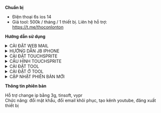 <b>Chuẩn bị</b>

- Điện thoại 6s ios 14
- Giá tool: 500k / tháng / 1 thiết bị. Liên hệ hỗ trợ: https://t.me/thoconlonton

<b>Hướng dẫn sử dụng</b>

<!-- <details>
  <summary>Click to expand!</summary>

  ## Heading
  1. A numbered
  2. list
     * With some
     * Sub bullets
</details> -->

<details>
  <summary>CÀI ĐẶT WEB MAIL</summary>
0. Nếu thấy khó phần này quá, có thể liên hệ hỗ trợ để mua web sẵn giá 6$ / tháng
1.1. Chuẩn bị 1 vps window hoặc máy tính nhà đã mở port modem (win8 hoặc win10 hoặc winserver2012)
1.2. Ở vps download và cài đặt python 3.9.9. Nhớ tích như hình bên dưới
   Link download: https://www.python.org/ftp/python/3.9.9/python-3.9.9-amd64.exe
   <img src="setup/images/1.png"/>
2. Ở vps download và cài đặt web mail ở đây: https://github.com/emga9xkc2/web-mail-release/archive/refs/heads/main.zip
3. Download xong giải nén và chạy file setup.bat trong thư mục setup
4. Quay lại tìm và chạy file Main (Main.lnk) lên là ok
5. Sau khi mở lên nếu thấy thông báo Thay port trong file data/hconfig.ini thì mở file hconfig.ini lên, sửa dòng port = -1 thành port = xxx, rồi lưu lại. Ví dụ port = 789
6. Mở chrome vào http://ipv4.icanhazip.com/ để lấy ip vps. Ví dụ ip vps lấy được là 42.211.1.8
7. Mở tab mới truy cập 42.211.1.8:789 đăng nhập tài khoản mật khẩu là admin admin. Sau đó vào quản lý tài khoản copy apikey và đổi mật khẩu thành mật khẩu mong muốn.
8. Copy 42.211.1.8:789 và apikey ra đâu đó để lát nữa xài
9. LƯU Ý: NẾU BƯỚC 7 KHÔNG TRUY CẬP ĐƯỢC. Hãy tắt tường lửa ở vps rồi thử lại. Nếu vẫn không được hãy mở port cho vps. Google để tìm cách mở, hoặc liên hệ người bán để bảo họ mở cho

</details>

<details>
  <summary>HƯỚNG DẪN JB IPHONE</summary>

1. Tham khảo video: https://www.youtube.com/watch?v=MQlxhBe9hP0

</details>

<details>
  <summary>CÀI ĐẶT TOUCHSPRITE</summary>

1. Mở cydia, chọn Sources, chọn Edit, chọn Add, xóa hết url đi nhập dòng này vào rồi bấm Add Source: http://apt.touchsprite.com
2. Hoặc làm theo video: https://www.youtube.com/watch?v=XdP5gIpjCjw

</details>

<details>
  <summary>CẤU HÌNH TOUCHSPRITE</summary>

Bật icon chạy nhanh và tải thư viện cần thiết. làm theo video: https://www.youtube.com/watch?v=TKJLksfG7L8
Như trong video có file chi_sim.traineddata. Tải hết sạch hoặc bỏ lại file này k tải cũng được

</details>

<details>
  <summary>CÀI ĐẶT TOOL</summary>

1. Download file: https://github.com/emga9xkc2/gmail-changer-ios-release/raw/main/gmail_changer.tsp
2. Sau đó dùng 3utool copy file vừa tải về vào thư mục: /private/var/mobile/Media/TouchSprite/lua trên iphone rồi chạy file trên

</details>

<details>
  <summary>CÀI ĐẶT Ở TOOL</summary>

1. TÊN THIẾT BỊ. thích nhập gì thì nhập
2. IPSERVER:PORT. nhập

- Xem lại ở mục 5,6,7,8 CÀI ĐẶT WEB MAIL
- Mẫu: 42.211.1.8:789

3. API KEY SERVER. Vào quản lý tài khoản để lấy. Xem lại ở mục 7 CÀI ĐẶT WEB MAIL
4. API KEY PROXY. nếu dùng tinsoft thì mua api rồi nhập vào đây, không thì dùng bỏ qua ô này
5. Các phần còn lại tùy chọn

</details>

<details>
  <summary>CẬP NHẬT PHIÊN BẢN MỚI</summary>

Ở trong giao diện script touchsprite, vuốt từ trên xuống. Nếu thấy dòng chữ đỏ như ảnh dưới. Bấm vào mũi tên như ảnh bên dưới để cập nhật bản mới nhất
<img src="setup/images/2.png"/>

</details>

<b>Thông tin phiên bản</b>

Hỗ trợ change ip bằng 3g, tinsoft, vypr<br>
Chức năng: đổi mật khẩu, đổi email khôi phục, tạo kênh youtube, đăng xuất thiết bị<br>
